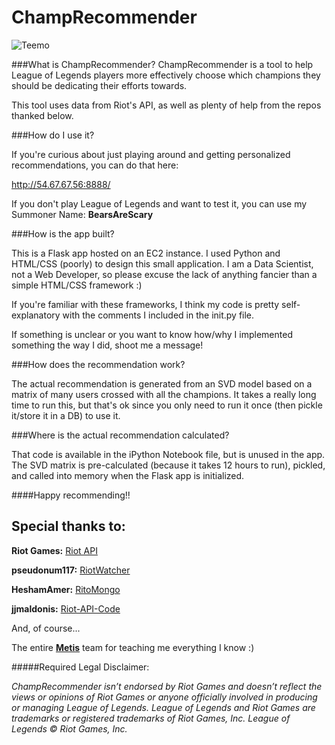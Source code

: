 # __ChampRecommender__

![Teemo](https://sk2.op.gg/images/lol/champion/Teemo.png)

###What is ChampRecommender?
ChampRecommender is a tool to help League of Legends players more effectively choose which champions they should be dedicating their efforts towards.

This tool uses data from Riot's API, as well as plenty of help from the repos thanked below.

###How do I use it?

If you're curious about just playing around and getting personalized recommendations, you can do that here:

http://54.67.67.56:8888/

If you don't play League of Legends and want to test it, you can use my Summoner Name: __BearsAreScary__

###How is the app built?

This is a Flask app hosted on an EC2 instance. I used Python and HTML/CSS (poorly) to design this small application. I am a Data Scientist, not a Web Developer, so please excuse the lack of anything fancier than a simple HTML/CSS framework :)

If you're familiar with these frameworks, I think my code is pretty self-explanatory with the comments I included in the init.py file.

If something is unclear or you want to know how/why I implemented something the way I did, shoot me a message!

###How does the recommendation work?

The actual recommendation is generated from an SVD model based on a matrix of many users crossed with all the champions. It takes a really long time to run this, but that's ok since you only need to run it once (then pickle it/store it in a DB) to use it.

###Where is the actual recommendation calculated?

That code is available in the iPython Notebook file, but is unused in the app. The SVD matrix is pre-calculated (because it takes 12 hours to run), pickled, and called into memory when the Flask app is initialized.

####Happy recommending!!

## Special thanks to:

__Riot Games:__ [Riot API](www.developer.riotgames.com)

__pseudonum117:__ [RiotWatcher](https://github.com/pseudonym117/Riot-Watcher)

__HeshamAmer:__ [RitoMongo](https://github.com/HeshamAmer/Riot-API-datasource)

__jjmaldonis:__ [Riot-API-Code](https://github.com/jjmaldonis/Riot-API-Code)

And, of course...

The entire __[Metis](www.thisismetis.com)__ team for teaching me everything I know :)

#####Required Legal Disclaimer:

_ChampRecommender isn’t endorsed by Riot Games and doesn’t reflect the views or opinions of Riot Games or anyone officially involved in producing or managing League of Legends. League of Legends and Riot Games are trademarks or registered trademarks of Riot Games, Inc. League of Legends © Riot Games, Inc._
